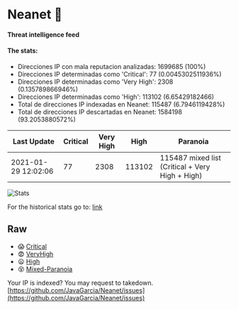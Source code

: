 # Neanet :hocho:
#### Threat intelligence feed
#### The stats:

- Direcciones IP con mala reputacion analizadas: 1699685 (100%)
- Direcciones IP determinadas como 'Critical':  77 (0.0045302511936%)
- Direcciones IP determinadas como 'Very High':  2308 (0.135789866946%)
- Direcciones IP determinadas como 'High':  113102 (6.65429182466)
- Total de direcciones IP indexadas en Neanet:  115487 (6.7946119428%)
- Total de direcciones IP descartadas en Neanet:  1584198 (93.2053880572%)

| Last Update | Critical | Very High | High | Paranoia |
| --- | --- | --- | --- | --- |
| 2021-01-29 12:02:06 | 77 | 2308 | 113102 | 115487 mixed list (Critical + Very High + High)|

![Stats](https://docs.google.com/spreadsheets/d/e/2PACX-1vSnaNMIXVabIpDJjufMlzH7poXnshF3mgd8Is1g9ytUEzVsP5my4Trn8f-xkoLLQ38xpL3HtmUexLo6/pubchart?oid=501124687&format=image)

For the historical stats go to: [link](/stats.csv)
## Raw
- :scream: [Critical](https://raw.githubusercontent.com/JavaGarcia/Neanet/master/blacklists/neanet_critical.txt)
- :fearful: [VeryHigh](https://raw.githubusercontent.com/JavaGarcia/Neanet/master/blacklists/neanet_veryHigh.txtt)
- :frowning: [High](https://raw.githubusercontent.com/JavaGarcia/Neanet/master/blacklists/neanet_high.txt)
- :dizzy_face: [Mixed-Paranoia](https://raw.githubusercontent.com/JavaGarcia/Neanet/master/blacklists/neanet_all.txt)


Your IP is indexed? You may request to takedown. [https://github.com/JavaGarcia/Neanet/issues](https://github.com/JavaGarcia/Neanet/issues)

































































































































































































































































































































































































































































































































































































































































































































































































































































































































































































































































































































































































































































































































































































































































































































































































































































































































































































































































































































































































































































































































































































































































































































































































































































































































































































































































































































































































































































































































































































































































































































































































































































































































































































































































































































































































































































































































































































































































































































































